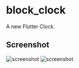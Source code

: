 # block_clock

A new Flutter Clock.


## Screenshot
![screenshot](https://github.com/zesage/flutter_clock/raw/master/block.png)
![screenshot](https://github.com/zesage/flutter_clock/raw/master/block.gif)
